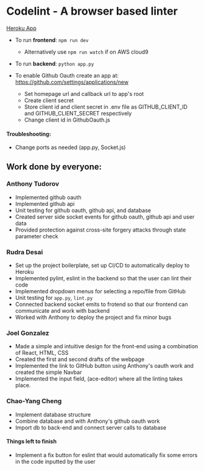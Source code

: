 # Codelint - A browser based linter

[Heroku App](https://codelint.herokuapp.com/)

- To run **frontend**: `npm run dev`
    - Alternatively use `npm run watch` if on AWS cloud9
- To run **backend**: `python app.py`

- To enable Github Oauth create an app at: <https://github.com/settings/applications/new>
    - Set homepage url and callback url to app's root
    - Create client secret
    - Store client id and client secret in .env file as GITHUB\_CLIENT\_ID and GITHUB\_CLIENT\_SECRET respectively
    - Change client id in GithubOauth.js

#### Troubleshooting:
- Change ports as needed (app.py, Socket.js)

## Work done by everyone:

### Anthony Tudorov
- Implemented github oauth
- Implemented github api
- Unit testing for github oauth, github api, and database
- Created server side socket events for github oauth, github api and user data
- Provided protection against cross-site forgery attacks through state parameter check

### Rudra Desai
- Set up the project boilerplate, set up CI/CD to automatically deploy to Heroku 
- Implemented pylint, eslint in the backend so that the user can lint their code
- Implemented dropdown menus for selecting a repo/file from GitHub
- Unit testing for `app.py`, `lint.py`
- Connected backend socket emits to frotend so that our frontend can communicate and work with backend
- Worked with Anthony to deploy the project and fix minor bugs

### Joel Gonzalez
- Made a simple and intuitive design for the front-end using a combination of React, HTML, CSS
- Created the first and second drafts of the webpage
- Implemented the link to GitHub button using Anthony's oauth work and created the simple Navbar
- Implemented the input field, (ace-editor) where all the linting takes place.

### Chao-Yang Cheng
- Implement database structure
- Combine database and with Anthony's github oauth work
- Import db to back-end and connect server calls to database

#### Things left to finish
- Implement a fix button for eslint that would automatically fix some errors in the code inputted by the user
